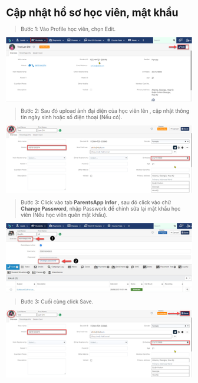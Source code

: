 # Cập nhật hồ sơ học viên, mật khẩu

> Bước 1: Vào Profile học viên, chọn Edit.

![](../.gitbook/assets/1%20%287%29.png)

> Bước 2: Sau đó upload ảnh đại diện của học viên lên , cập nhật thông tin ngày sinh hoặc số điện thoại \(Nếu có\).

![](../.gitbook/assets/2%20%287%29.png)

> Bước 3: Click vào tab **ParentsApp Infor** , sau đó click vào chữ **Change Password**, nhập Passwork để chỉnh sữa lại mật khẩu học viên \(Nếu học viên quên mật khẩu\).

![](../.gitbook/assets/1%20%284%29.jpg)

> Bước 3: Cuối cùng click Save.

![](../.gitbook/assets/3%20%287%29.png)

